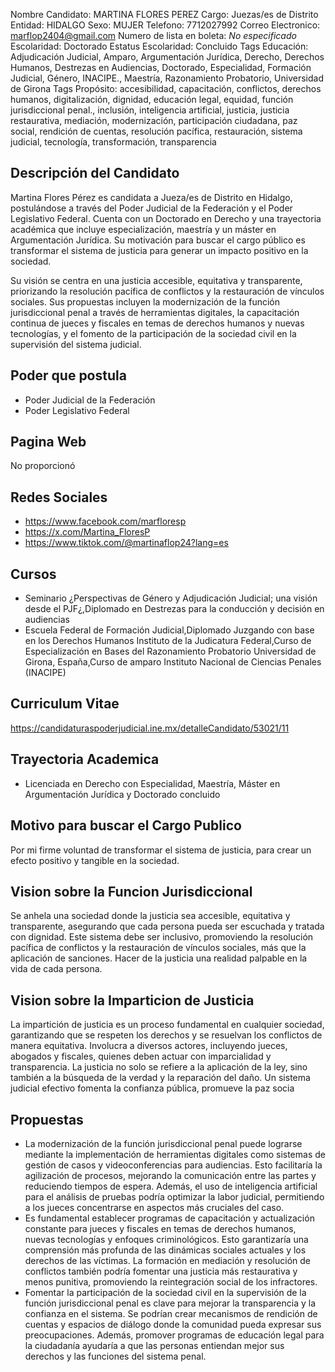 Nombre Candidato: MARTINA FLORES PEREZ
Cargo: Juezas/es de Distrito
Entidad: HIDALGO
Sexo: MUJER
Telefono: 7712027992
Correo Electronico: marflop2404@gmail.com
Numero de lista en boleta: *No especificado*
Escolaridad: Doctorado
Estatus Escolaridad: Concluido
Tags Educación: Adjudicación Judicial, Amparo, Argumentación Jurídica, Derecho, Derechos Humanos, Destrezas en Audiencias, Doctorado, Especialidad, Formación Judicial, Género, INACIPE., Maestría, Razonamiento Probatorio, Universidad de Girona
Tags Propósito: accesibilidad, capacitación, conflictos, derechos humanos, digitalización, dignidad, educación legal, equidad, función jurisdiccional penal., inclusión, inteligencia artificial, justicia, justicia restaurativa, mediación, modernización, participación ciudadana, paz social, rendición de cuentas, resolución pacífica, restauración, sistema judicial, tecnología, transformación, transparencia


## Descripción del Candidato 

Martina Flores Pérez es candidata a Jueza/es de Distrito en Hidalgo, postulándose a través del Poder Judicial de la Federación y el Poder Legislativo Federal. Cuenta con un Doctorado en Derecho y una trayectoria académica que incluye especialización, maestría y un máster en Argumentación Jurídica. Su motivación para buscar el cargo público es transformar el sistema de justicia para generar un impacto positivo en la sociedad.

Su visión se centra en una justicia accesible, equitativa y transparente, priorizando la resolución pacífica de conflictos y la restauración de vínculos sociales. Sus propuestas incluyen la modernización de la función jurisdiccional penal a través de herramientas digitales, la capacitación continua de jueces y fiscales en temas de derechos humanos y nuevas tecnologías, y el fomento de la participación de la sociedad civil en la supervisión del sistema judicial.


## Poder que postula

- Poder Judicial de la Federación
- Poder Legislativo Federal


## Pagina Web

No proporcionó


## Redes Sociales

- https://www.facebook.com/marfloresp
- https://x.com/Martina_FloresP
- https://www.tiktok.com/@martinaflop24?lang=es


## Cursos

- Seminario ¿Perspectivas de Género y Adjudicación Judicial; una visión desde el PJF¿,Diplomado en Destrezas para la conducción y decisión en audiencias
- Escuela Federal de Formación Judicial,Diplomado Juzgando con base en los Derechos Humanos Instituto de la Judicatura Federal,Curso de Especialización en Bases del Razonamiento Probatorio Universidad de Girona, España,Curso de amparo Instituto Nacional de Ciencias Penales (INACIPE)


## Curriculum Vitae

https://candidaturaspoderjudicial.ine.mx/detalleCandidato/53021/11


## Trayectoria Academica

- Licenciada en Derecho con Especialidad, Maestría, Máster en Argumentación Jurídica y Doctorado concluido


## Motivo para buscar el Cargo Publico

Por mi firme voluntad de transformar el sistema de justicia, para crear un efecto positivo y tangible en la sociedad.


## Vision sobre la Funcion Jurisdiccional

Se anhela una sociedad donde la justicia sea accesible, equitativa y transparente, asegurando que cada persona pueda ser escuchada y tratada con dignidad. Este sistema debe ser inclusivo, promoviendo la resolución pacífica de conflictos y la restauración de vínculos sociales, más que la aplicación de sanciones. Hacer de la justicia una realidad palpable en la vida de cada persona.


## Vision sobre la Imparticion de Justicia

La impartición de justicia es un proceso fundamental en cualquier sociedad, garantizando que se respeten los derechos y se resuelvan los conflictos de manera equitativa. Involucra a diversos actores, incluyendo jueces, abogados y fiscales, quienes deben actuar con imparcialidad y transparencia. La justicia no solo se refiere a la aplicación de la ley, sino también a la búsqueda de la verdad y la reparación del daño. Un sistema judicial efectivo fomenta la confianza pública, promueve la paz socia


## Propuestas

- La modernización de la función jurisdiccional penal puede lograrse mediante la implementación de herramientas digitales como sistemas de gestión de casos y videoconferencias para audiencias. Esto facilitaría la agilización de procesos, mejorando la comunicación entre las partes y reduciendo tiempos de espera. Además, el uso de inteligencia artificial para el análisis de pruebas podría optimizar la labor judicial, permitiendo a los jueces concentrarse en aspectos más cruciales del caso.
- Es fundamental establecer programas de capacitación y actualización constante para jueces y fiscales en temas de derechos humanos, nuevas tecnologías y enfoques criminológicos. Esto garantizaría una comprensión más profunda de las dinámicas sociales actuales y los derechos de las víctimas. La formación en mediación y resolución de conflictos también podría fomentar una justicia más restaurativa y menos punitiva, promoviendo la reintegración social de los infractores.
- Fomentar la participación de la sociedad civil en la supervisión de la función jurisdiccional penal es clave para mejorar la transparencia y la confianza en el sistema. Se podrían crear mecanismos de rendición de cuentas y espacios de diálogo donde la comunidad pueda expresar sus preocupaciones. Además, promover programas de educación legal para la ciudadanía ayudaría a que las personas entiendan mejor sus derechos y las funciones del sistema penal.


